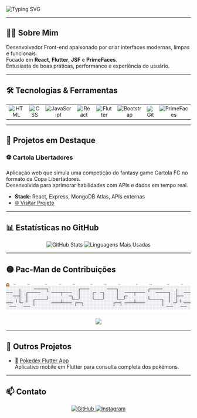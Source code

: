 <!-- README.md estilizado para Amaro Miranda -->

<p >
  <img src="https://readme-typing-svg.herokuapp.com?font=Fira+Code&weight=600&pause=1000&color=36BCF7&center=true&vCenter=true&width=600&lines=Ol%C3%A1,+eu+sou+Amaro+Miranda!;Desenvolvedor+Front-end;React+%7C+Flutter+%7C+JSF+%7C+PrimeFaces" alt="Typing SVG" />
</p>

---

<div >
  <h2>👨‍💻 Sobre Mim</h2>
  <p>Desenvolvedor Front-end apaixonado por criar interfaces modernas, limpas e funcionais.<br>
  Focado em <strong>React</strong>, <strong>Flutter</strong>, <strong>JSF</strong> e <strong>PrimeFaces</strong>.<br>
  Entusiasta de boas práticas, performance e experiência do usuário.</p>
</div>

---

## 🛠️ Tecnologias & Ferramentas

<table align="center">
  <tr>
    <td align="center"><img src="https://skillicons.dev/icons?i=html" alt="HTML" height="50"/></td>
    <td align="center"><img src="https://skillicons.dev/icons?i=css" alt="CSS" height="50"/></td>
    <td align="center"><img src="https://skillicons.dev/icons?i=js" alt="JavaScript" height="50"/></td>
    <td align="center"><img src="https://skillicons.dev/icons?i=react" alt="React" height="50"/></td>
    <td align="center"><img src="https://www.vectorlogo.zone/logos/flutterio/flutterio-icon.svg" alt="Flutter" height="50"/></td>
    <td align="center"><img src="https://skillicons.dev/icons?i=bootstrap" alt="Bootstrap" height="50"/></td>
    <td align="center"><img src="https://www.vectorlogo.zone/logos/git-scm/git-scm-icon.svg" alt="Git" height="50"/></td>
    <td align="center"><img src="https://archive.org/download/github.com-primefaces-primeng_-_2021-09-01_10-34-24/cover.jpg" alt="PrimeFaces" height="50"/></td>
  </tr>
</table>

---

## 🚀 Projetos em Destaque

### ⚽ Cartola Libertadores
Aplicação web que simula uma competição do fantasy game Cartola FC no formato da Copa Libertadores.<br>
Desenvolvida para aprimorar habilidades com APIs e dados em tempo real.

- <strong>Stack:</strong> React, Express, MongoDB Atlas, APIs externas
- [🌐 Visitar Projeto](https://cartola-libertadors.onrender.com/)

---

## 📊 Estatísticas no GitHub

<p align="center">
  <img src="https://github-readme-stats.vercel.app/api?username=AmaroMiranda&show_icons=true&theme=dracula&include_all_commits=true&count_private=true" alt="GitHub Stats"   />
  <img src="https://github-readme-stats.vercel.app/api/top-langs/?username=AmaroMiranda&layout=compact&langs_count=7&theme=dracula" alt="Linguagens Mais Usadas"   />
</p>



---

## 🟡 Pac-Man de Contribuições

<p align="center">
  <picture>
    <source media="(prefers-color-scheme: light)" srcset="https://raw.githubusercontent.com/AmaroMiranda/AmaroMiranda/output/pacman-contribution-graph-dark.svg">
    <source media="(prefers-color-scheme: dark)" srcset="https://raw.githubusercontent.com/AmaroMiranda/AmaroMiranda/output/pacman-contribution-graph.svg">
    <img alt="pacman contribution graph" src="https://raw.githubusercontent.com/AmaroMiranda/AmaroMiranda/output/pacman-contribution-graph.svg">
  </picture>
</p>

<p align="center">
  <img src="https://github-readme-activity-graph.vercel.app/graph?username=AmaroMiranda&theme=react-dark" />
</p>

---

## 💼 Outros Projetos

- 🎲 [Pokedéx Flutter App](https://github.com/AmaroMiranda/pokedex-app-flutter)<br>
  Aplicativo mobile em Flutter para consulta completa dos pokémons.

---

## 📫 Contato

<p align="center">
  <a href="https://github.com/AmaroMiranda" target="_blank" rel="noopener noreferrer">
    <img src="https://img.shields.io/badge/GitHub-181717?style=for-the-badge&logo=github&logoColor=white" alt="GitHub" />
  </a>
  <a href="https://www.instagram.com/amaro_miranda1/" target="_blank" rel="noopener noreferrer">
    <img src="https://img.shields.io/badge/Instagram-E4405F?style=for-the-badge&logo=instagram&logoColor=white" alt="Instagram" />
  </a>
</p>
